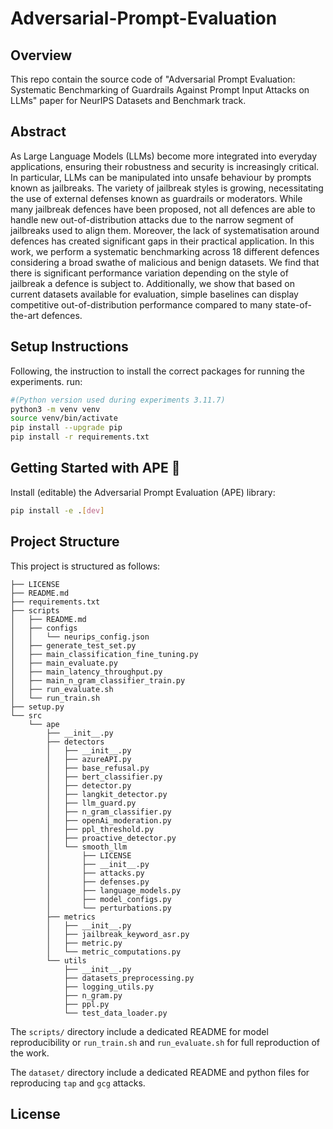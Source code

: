 # Adversarial-Prompt-Evaluation

## Overview

This repo contain the source code of "Adversarial Prompt Evaluation: Systematic
Benchmarking of Guardrails Against Prompt Input
Attacks on LLMs" paper for NeurIPS Datasets and Benchmark track. 

## Abstract

As Large Language Models (LLMs) become more integrated into everyday applications, ensuring their robustness and security is increasingly critical.
In particular, LLMs can be manipulated into unsafe behaviour by prompts known as jailbreaks. The variety of jailbreak styles is growing, necessitating the use of external defenses known as guardrails or moderators. While many jailbreak defences have been proposed, not all defences are able to handle new out-of-distribution attacks due to the narrow segment of jailbreaks used to align them.
Moreover, the lack of systematisation around defences has created significant gaps in their practical application.
In this work, we perform a systematic benchmarking across 18 different defences considering a broad swathe of malicious and benign datasets.
We find that there is significant performance variation depending on the style of jailbreak a defence is subject to.
Additionally, we show that based on current datasets available for evaluation, simple baselines can display competitive out-of-distribution performance compared to many state-of-the-art defences.


## Setup Instructions

Following, the instruction to install the correct packages for running the experiments. run:
```bash
#(Python version used during experiments 3.11.7)
python3 -m venv venv
source venv/bin/activate
pip install --upgrade pip
pip install -r requirements.txt
```

## Getting Started with APE 🦍
Install (editable) the Adversarial Prompt Evaluation (APE) library:
```bash
pip install -e .[dev]
```

## Project Structure
This project is structured as follows:

```
├── LICENSE
├── README.md
├── requirements.txt
├── scripts
│   ├── README.md
│   ├── configs
│   │   └── neurips_config.json
│   ├── generate_test_set.py
│   ├── main_classification_fine_tuning.py
│   ├── main_evaluate.py
│   ├── main_latency_throughput.py
│   ├── main_n_gram_classifier_train.py
│   ├── run_evaluate.sh
│   └── run_train.sh
├── setup.py
└── src
    └── ape
        ├── __init__.py
        ├── detectors
        │   ├── __init__.py
        │   ├── azureAPI.py
        │   ├── base_refusal.py
        │   ├── bert_classifier.py
        │   ├── detector.py
        │   ├── langkit_detector.py
        │   ├── llm_guard.py
        │   ├── n_gram_classifier.py
        │   ├── openAi_moderation.py
        │   ├── ppl_threshold.py
        │   ├── proactive_detector.py
        │   └── smooth_llm
        │       ├── LICENSE
        │       ├── __init__.py
        │       ├── attacks.py
        │       ├── defenses.py
        │       ├── language_models.py
        │       ├── model_configs.py
        │       └── perturbations.py
        ├── metrics
        │   ├── __init__.py
        │   ├── jailbreak_keyword_asr.py
        │   ├── metric.py
        │   └── metric_computations.py
        └── utils
            ├── __init__.py
            ├── datasets_preprocessing.py
            ├── logging_utils.py
            ├── n_gram.py
            ├── ppl.py
            └── test_data_loader.py

```

The `scripts/` directory include a dedicated README for model reproducibility or `run_train.sh` and `run_evaluate.sh` for full reproduction of the work.

The `dataset/` directory include a dedicated README and python files for reproducing `tap` and `gcg` attacks.
 
## License
